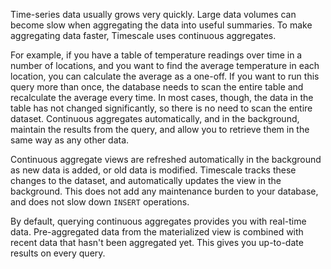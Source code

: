 Time-series data usually grows very quickly. Large data volumes can become slow
when aggregating the data into useful summaries. To make aggregating data
faster, Timescale uses continuous aggregates.

For example, if you have a table of temperature readings over time in a number
of locations, and you want to find the average temperature in each location, you
can calculate the average as a one-off. If you want to run this query more than
once, the database needs to scan the entire table and recalculate the average
every time. In most cases, though, the data in the table has not changed
significantly, so there is no need to scan the entire dataset. Continuous
aggregates automatically, and in the background, maintain the results from the
query, and allow you to retrieve them in the same way as any other data.

Continuous aggregate views are refreshed automatically in the background as new
data is added, or old data is modified. Timescale tracks these changes to the
dataset, and automatically updates the view in the background. This does not add
any maintenance burden to your database, and does not slow down `INSERT`
operations.

By default, querying continuous aggregates provides you with real-time data.
Pre-aggregated data from the materialized view is combined with recent data that
hasn't been aggregated yet. This gives you up-to-date results on every query.
